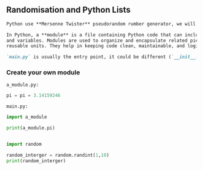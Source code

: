 ## Randomisation and Python Lists 

```md
Python use **Mersenne Twister** pseudorandom rumber generator, we will use random module to genertae random numbers 
```

```md
In Python, a **module** is a file containing Python code that can include functions, classes,
and variables. Modules are used to organize and encapsulate related pieces of code into 
reusable units. They help in keeping code clean, maintainable, and logically structured. 
```


``` md 
`main.py` is usually the entry point, it could be different (`__init__.py`) but enty point is a file which will be executed when we run our code  
```

### Create your own module 
`a_module.py:`
```py 
pi = pi = 3.14159246
```

`main.py:`
``` py 
import a_module

print(a_module.pi)
```


``` py main.py

import random 

random_interger = random.randint(1,10)
print(random_interger)

```

